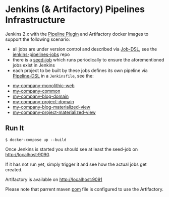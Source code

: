 
# Jenkins (& Artifactory) Pipelines Infrastructure

Jenkins 2.x with the [Pipeline Plugin](https://wiki.jenkins-ci.org/display/JENKINS/Pipeline+Plugin) and Artifactory docker images to support the following scenario:

 * all jobs are under version control and described via [Job-DSL](https://github.com/jenkinsci/job-dsl-plugin/wiki), see the [jenkins-pipelines-jobs](https://github.com/ivans-innovation-lab/jenkins-pipelines-jobs) repo
 * there is a [seed-job](https://github.com/ivans-innovation-lab/jenkins-pipes-infra/blob/master/seedJob.xml) which runs periodically to ensure the aforementioned jobs exist in Jenkins
 * each project to be built by these jobs defines its own pipeline via [Pipeline-DSL](https://jenkins.io/doc/book/pipeline/syntax/) in a `Jenkinsfile`, see the:
 
  - [my-company-monolithic-web](https://github.com/ivans-innovation-lab/my-company-monolithic-web)
  - [my-company-common](https://github.com/ivans-innovation-lab/my-company-common)
  - [my-company-blog-domain](https://github.com/ivans-innovation-lab/my-company-blog-domain)
  - [my-company-project-domain](https://github.com/ivans-innovation-lab/my-company-project-domain)
  - [my-company-blog-materialized-view](https://github.com/ivans-innovation-lab/my-company-blog-materialized-view)
  - [my-company-project-materialized-view](https://github.com/ivans-innovation-lab/my-company-project-materialized-view)


## Run It

```
$ docker-compose up --build
```

Once Jenkins is started you should see at least the seed-job on [http://localhost:9090](http://localhost:9090).

If it has not run yet, simply trigger it and see how the actual jobs get created.

Artifactory is available on [http://localhost:9091](http://localhost:9091)

Please note that parrent maven [pom](https://github.com/ivans-innovation-lab/my-company-common/blob/master/pom.xml) file is configured to use the Artifactory.
